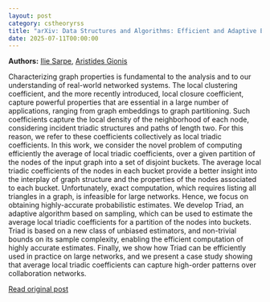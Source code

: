 ```yaml
---
layout: post
category: cstheoryrss
title: "arXiv: Data Structures and Algorithms: Efficient and Adaptive Estimation of Local Triadic Coefficients"
date: 2025-07-11T00:00:00
---
```


**Authors:** [Ilie Sarpe](https://dblp.uni-trier.de/search?q=Ilie+Sarpe), [Aristides Gionis](https://dblp.uni-trier.de/search?q=Aristides+Gionis)

Characterizing graph properties is fundamental to the analysis and to our
understanding of real-world networked systems. The local clustering
coefficient, and the more recently introduced, local closure coefficient,
capture powerful properties that are essential in a large number of
applications, ranging from graph embeddings to graph partitioning. Such
coefficients capture the local density of the neighborhood of each node,
considering incident triadic structures and paths of length two. For this
reason, we refer to these coefficients collectively as local triadic
coefficients.
In this work, we consider the novel problem of computing efficiently the
average of local triadic coefficients, over a given partition of the nodes of
the input graph into a set of disjoint buckets. The average local triadic
coefficients of the nodes in each bucket provide a better insight into the
interplay of graph structure and the properties of the nodes associated to each
bucket. Unfortunately, exact computation, which requires listing all triangles
in a graph, is infeasible for large networks. Hence, we focus on obtaining
highly-accurate probabilistic estimates.
We develop Triad, an adaptive algorithm based on sampling, which can be used
to estimate the average local triadic coefficients for a partition of the nodes
into buckets. Triad is based on a new class of unbiased estimators, and
non-trivial bounds on its sample complexity, enabling the efficient computation
of highly accurate estimates. Finally, we show how Triad can be efficiently
used in practice on large networks, and we present a case study showing that
average local triadic coefficients can capture high-order patterns over
collaboration networks.

[Read original post](http://arxiv.org/abs/2507.07536v1)
